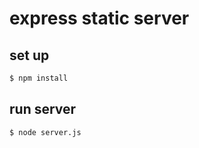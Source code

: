 # express static server

## set up

```sh
$ npm install
```

## run server

```sh
$ node server.js
```
